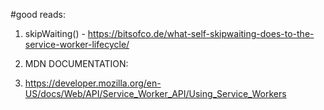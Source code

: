 #good reads:

1. skipWaiting() - https://bitsofco.de/what-self-skipwaiting-does-to-the-service-worker-lifecycle/

2. MDN DOCUMENTATION:
3. https://developer.mozilla.org/en-US/docs/Web/API/Service_Worker_API/Using_Service_Workers 